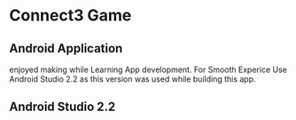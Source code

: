 # Connect3 Game


## Android Application 

enjoyed making while Learning App development.
For Smooth Experice Use Android Studio 2.2 as this version was used while building this app.

## Android Studio  2.2